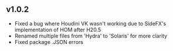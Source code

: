 ## v1.0.2
- Fixed a bug where Houdini VK wasn't working due to SideFX's implementation of HOM after H20.5
- Renamed multiple files from 'Hydra' to 'Solaris' for more clarity
- Fixed package .JSON errors
